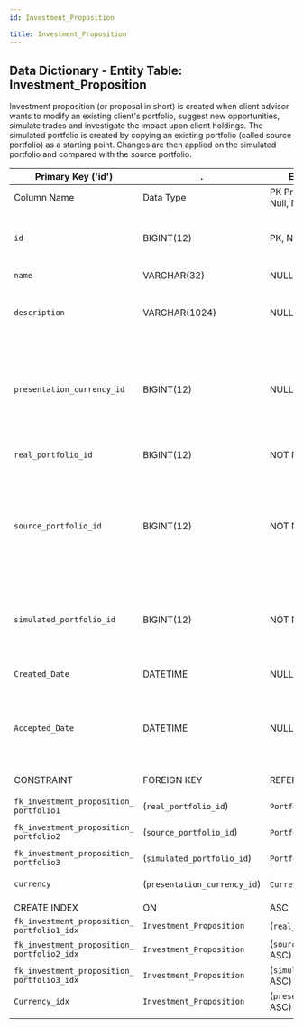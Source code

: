 ```yaml
---
id: Investment_Proposition

title: Investment_Proposition
---
```


## Data Dictionary - Entity Table: Investment_Proposition

Investment proposition (or proposal in short) is created when client advisor wants to modify an existing client's portfolio, suggest new opportunities, simulate trades and investigate the impact upon client holdings. 
The simulated portfolio is created by copying an existing portfolio (called source portfolio) as a starting point. 
Changes are then applied on the simulated portfolio and compared with the source portfolio.

| Primary Key ('id')|.|ENGINE = InnoDB|.|.|
|---|---|---|---|---|
|Column Name|Data Type|PK Primary Key, NN-Not Null, Null|Example|Comments|
||
|`id`|BIGINT(12)|PK, NN|1|PrimaryKey-ID, Not Null (auto creates)|
|`name`|VARCHAR(32)|NULL|epam|Name of the proposal|
|`description`|VARCHAR(1024)|NULL|increase exposure to tech stocks|Short proposal description|
|`presentation_currency_id`|BIGINT(12)|NULL|1|This is the currency in which proposal is presented to the client. See Currency Table|
|`real_portfolio_id`|BIGINT(12)|NOT NULL|1|Actual portfolio id|
|`source_portfolio_id`|BIGINT(12)|NOT NULL|2|Parent portfolio id that is copied and used as a starting point for new simulated portfolio|
|`simulated_portfolio_id`|BIGINT(12)|NOT NULL|3|Simulated portfolio id that contains this investment proposition|
|`Created_Date`|DATETIME|NULL|1/1/2020  12:30:00 PM|Date when proposal was created|
|`Accepted_Date`|DATETIME|NULL|10/1/2020  12:30:00 PM|Date when proposal was accepted / approved by the client|
||
|CONSTRAINT|FOREIGN KEY|REFERENCES|ON DELETE|ON UPDATE|
|`fk_investment_proposition_ portfolio1`| (`real_portfolio_id`)|`Portfolio` (`id`)| NO ACTION|NO ACTION|
|`fk_investment_proposition_ portfolio2`|(`source_portfolio_id`)|`Portfolio` (`id`)| NO ACTION|NO ACTION|
|`fk_investment_proposition_ portfolio3`|(`simulated_portfolio_id`)|`Portfolio` (`id`)| NO ACTION|NO ACTION|
|`currency`|(`presentation_currency_id`)|`Currency` (`id`)| NO ACTION|NO ACTION|
||
|CREATE INDEX|ON|ASC|VISABLE|.|
|`fk_investment_proposition_ portfolio1_idx`|`Investment_Proposition`| (`real_portfolio_id` ASC)| VISIBLE|.|
|`fk_investment_proposition_ portfolio2_idx`|`Investment_Proposition`| (`source_portfolio_id` ASC)| VISIBLE|.|
|`fk_investment_proposition_ portfolio3_idx`|`Investment_Proposition`| (`simulated_portfolio_id` ASC) | VISIBLE|.|
|`Currency_idx`|`Investment_Proposition`| (`presentation_currency_id` ASC) | VISIBLE|.|
||

